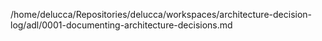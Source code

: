 /home/delucca/Repositories/delucca/workspaces/architecture-decision-log/adl/0001-documenting-architecture-decisions.md